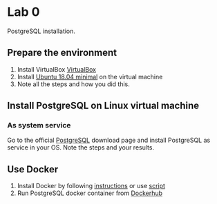 # Lab 0
PostgreSQL installation.

## Prepare the environment

1. Install VirtualBox [VirtualBox](https://www.virtualbox.org/wiki/Downloads)
2. Install [Ubuntu 18.04 minimal](https://help.ubuntu.com/community/Installation/MinimalCD) on the virtual machine
3. Note all the steps and how you did this.

## Install PostgreSQL on Linux virtual machine

### As system service
Go to the official [PostgreSQL](https://www.postgresql.org/download/) download page and install PostgreSQL as service in your OS.
Note the steps and your results.

## Use Docker
1. Install Docker by following [instructions](https://docs.docker.com/get-docker/) or use [script](https://get.docker.io)
2. Run PostgreSQL docker container from [Dockerhub](https://hub.docker.com/_/postgres)